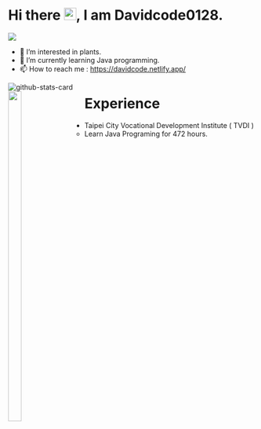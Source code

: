 # Hi there <a href="https://www.gautamkrishnar.com/"><img src="https://media.giphy.com/media/hvRJCLFzcasrR4ia7z/giphy.gif" width="25px"></a>, I am Davidcode0128.
![](https://komarev.com/ghpvc/?username=davidcode0128&style=flat)
- 🌱 I’m interested in plants.
- 👀 I’m currently learning Java programming.
- 📫 How to reach me : https://davidcode.netlify.app/

<div style="float: left">    
    <img src="https://github-readme-stats.vercel.app/api?username=davidcode0128&show_icons=true&bg_color=30,e96443,904e95&title_color=fff&text_color=fff&icon_color=fff" alt="github-stats-card" />
  <img align="top" width="41.5%" src="https://github-readme-stats.vercel.app/api/top-langs/?username=davidcode0128&layout=compact&bg_color=30,e96443,904e95&title_color=fff&text_color=fff&icon_color=fff" />  
</a>
</div>

# Experience

- Taipei City Vocational Development Institute ( TVDI )
   - Learn Java Programing for 472 hours.
